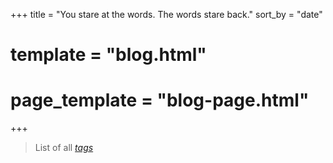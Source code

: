 +++
title = "You stare at the words. The words stare back."
sort_by = "date"
# template = "blog.html"
# page_template = "blog-page.html"
+++

> List of all *[tags](/tags)*